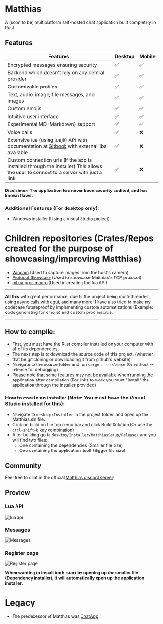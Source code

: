 # Matthias
A (soon to be) multiplatform self-hosted chat application built completely in Rust.
## Features
| Features | Desktop | Mobile |
| -------- | ------- | ------- |
| Encrypted messages ensuring security  | ✅ | ✅ |
| Backend which doesn't rely on any central provider | ✅ | ✅ |
| Customizable profiles    | ✅ | ✅ |
| Text, audio, image, file messages, and images | ✅ | ✅ |
| Custom emojis | ✅ | ✅ |
| Intuitive user interface | ✅ | ✅ |
| Experimental MD (Markdown) support | ✅ | ✅ |
| Voice calls | ✅ | ❌ |
| Extensive lua (using luajit) API with documentation at [Gitbook](https://matthias.gitbook.io/) with external libs available | ✅ | ❌ |
| Custom connection urls (If the app is installed through the installer) This allows the user to connect to a server with just a link | ✅ | ❌ |

**Disclaimer: The application has never been security audited, and has known flaws.**

### Additional Features (For desktop only):
- Windows installer (Using a Visual Studio project)

# Children repositories (Crates/Repos created for the purpose of showcasing/improving Matthias)
- [Wincam](https://github.com/marci1175/wincam) (Used to capture images from the host's camera)
- [Protocol Showcase](https://github.com/marci1175/matthias-tokio-protocol/tree/master) (Used to showcase Matthias's TCP protocol)
- [mLua proc macro](https://github.com/marci1175/mlua_proc_macro) (Used in creating the lua API)

_________________________________________________________
__All this__ with great performance, due to the project being multi-threaded, using async calls with egui, and many more!
I have also tried to make my codebase futureproof by implementing custom automatizations (Example: code generating for emojis) and custom proc macros.
_________________________________________________________

## How to compile:
- First, you must have the Rust compiler installed on your computer with all of its dependencies.
- The next step is to download the source code of this project. (whether that be git cloning or downloading it from github's website)
- Navigate to the source folder and run ```cargo r --release``` (Or without --release for debugging)
- Please note that some features may not be available when running the application after compilation (For links to work you must "install" the application through the installer provided)
### How to create an installer (Note: You must have the Visual Studio installed for this):
- Navigate to `desktop/Installer` in the project folder, and open up the Matthias.sln file.
- Click on build on the top menu bar and click Build Solution (Or use the `ctrl+shift+b` key combination)
- After building go to `desktop/Installer/MatthiasSetup/Release/` and you will find two files:
  - One containing the dependencies (Smaller file size)
  - One containing the application itself (Bigger file size)

## Community
Feel free to chat in the official [Matthias discord server](https://discord.gg/66KFkByMGa)!

## Preview
### Lua API
![lua api](https://github.com/marci1175/Matthias/blob/813d91dec618beca08e85f9c09e7acb1d977c03d/.github/assets/luaapi.png)
### Messages
![Messages](https://github.com/marci1175/Matthias/blob/813d91dec618beca08e85f9c09e7acb1d977c03d/.github/assets/messages.png)
### Register page
![Register page](https://github.com/marci1175/Matthias/blob/813d91dec618beca08e85f9c09e7acb1d977c03d/.github/assets/register.png)

**When wanting to install both, start by opening up the smaller file (Dependency installer), it will automatically open up the application installer.**

# Legacy
- The predecessor of Matthias was [ChatApp](https://github.com/marci1175/ChatApp)
